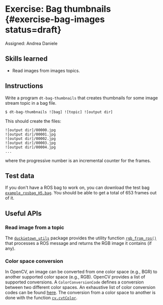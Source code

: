 # Exercise: Bag thumbnails  {#exercise-bag-images status=draft}

Assigned: Andrea Daniele

## Skills learned

* Read images from images topics.


## Instructions

Write a program `dt-bag-thumbnails` that creates thumbnails for some image stream
topic in a bag file.

    $ dt-bag-thumbnails ![bag] ![topic] ![output dir]

This should create the files:

    ![output dir]/00000.jpg
    ![output dir]/00001.jpg
    ![output dir]/00002.jpg
    ![output dir]/00003.jpg
    ![output dir]/00004.jpg
    ...

where the progressive number is an incremental counter for the frames.


## Test data

If you don't have a ROS bag to work on, you can download the test bag
[`example_rosbag_H5.bag`](https://www.dropbox.com/s/4259oqxnyb9c3ws/example_rosbag_H5.bag?dl=1).
You should be able to get a total of 653 frames out of it.

## Useful APIs

### Read image from a topic

The [`duckietown_utils`](http://purl.org/dth/duckietown-utils-library)
package provides the utility function [`rgb_from_ros()`](#duckietown_utils-rgb_from_ros)
that processes a ROS message and returns the RGB image it contains (if any).

### Color space conversion

In OpenCV, an image can be converted from one color space (e.g., BGR) to another
supported color space (e.g., RGB). OpenCV provides a list of supported
conversions. A `ColorConversionCode` defines a conversion between two different
color spaces. An exhaustive list of color conversion codes can be found
[here](http://docs.opencv.org/3.3.0/d7/d1b/group__imgproc__misc.html#ga4e0972be5de079fed4e3a10e24ef5ef0).
The conversion from a color space to another is done with the function
[`cv.cvtColor`](http://docs.opencv.org/2.4/modules/imgproc/doc/miscellaneous_transformations.html#cv2.cvtColor).
